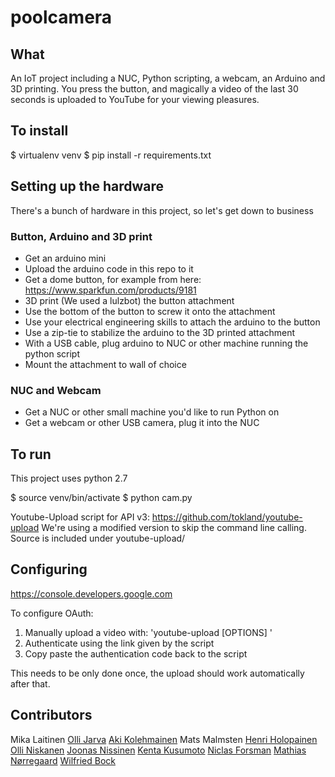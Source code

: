 # poolcamera

## What
An IoT project including a NUC, Python scripting, a webcam, an Arduino and 3D printing.
You press the button, and magically a video of the last 30 seconds is uploaded to YouTube for your viewing pleasures.


## To install
$ virtualenv venv
$ pip install -r requirements.txt

## Setting up the hardware
There's a bunch of hardware in this project, so let's get down to business

### Button, Arduino and 3D print

- Get an arduino mini
- Upload the arduino code in this repo to it
- Get a dome button, for example from here: https://www.sparkfun.com/products/9181
- 3D print (We used a lulzbot) the button attachment
- Use the bottom of the button to screw it onto the attachment
- Use your electrical engineering skills to attach the arduino to the button
- Use a zip-tie to stabilize the arduino to the 3D printed attachment
- With a USB cable, plug arduino to NUC or other machine running the python script
- Mount the attachment to wall of choice

### NUC and Webcam

- Get a NUC or other small machine you'd like to run Python on
- Get a webcam or other USB camera, plug it into the NUC

## To run

This project uses python 2.7

$ source venv/bin/activate
$ python cam.py

Youtube-Upload script for API v3: https://github.com/tokland/youtube-upload
We're using a modified version to skip the command line calling. 
Source is included under youtube-upload/

## Configuring

https://console.developers.google.com

To configure OAuth:

1) Manually upload a video with: 'youtube-upload [OPTIONS] <file>'
2) Authenticate using the link given by the script
3) Copy paste the authentication code back to the script

This needs to be only done once, the upload should work automatically after that.

## Contributors

Mika Laitinen
[Olli Jarva](https://github.com/ojarva)
[Aki Kolehmainen](https://github.com/akikolehmainen)
Mats Malmsten
[Henri Holopainen](https://github.com/henriholopainen)
[Olli Niskanen](https://github.com/Klipi)
[Joonas Nissinen](https://github.com/jnissin)
[Kenta Kusumoto](htps://github.com/kenkus-futurice)
[Niclas Forsman](https://github.com/NforceMan)
[Mathias Nørregaard](https://github.com/mathiassiig)
[Wilfried Bock](https://github.com/wbock)
